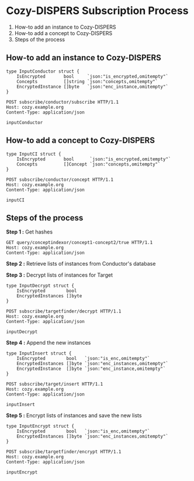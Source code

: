 # Cozy-DISPERS Subscription Process

1. How-to add an instance to Cozy-DISPERS
2. How-to add a concept to Cozy-DISPERS
3. Steps of the process

## How-to add an instance to Cozy-DISPERS

```golang
type InputConductor struct {
	IsEncrypted       bool     `json:"is_encrypted,omitempty"`
	Concepts          []string `json:"concepts,omitempty"`
	EncryptedInstance []byte   `json:"enc_instance,omitempty"`
}
```

```http
POST subscribe/conductor/subscribe HTTP/1.1
Host: cozy.example.org
Content-Type: application/json

inputConductor
```

## How-to add a concept to Cozy-DISPERS

```golang
type InputCI struct {
	IsEncrypted       bool      `json:"is_encrypted,omitempty"`
	Concepts          []Concept `json:"concepts,omitempty"`
}
```

```http
POST subscribe/conductor/concept HTTP/1.1
Host: cozy.example.org
Content-Type: application/json

inputCI
```


## Steps of the process

**Step 1 :** Get hashes

```http
GET query/conceptindexor/concept1-concept2/true HTTP/1.1
Host: cozy.example.org
Content-Type: application/json
```

**Step 2 :** Retrieve lists of instances from Conductor's database

**Step 3 :** Decrypt lists of instances for Target

```golang
type InputDecrypt struct {
	IsEncrypted        bool
	EncryptedInstances []byte
}
```

```http
POST subscribe/targetfinder/decrypt HTTP/1.1
Host: cozy.example.org
Content-Type: application/json

inputDecrypt
```

**Step 4 :** Append the new instances

```golang
type InputInsert struct {
	IsEncrypted        bool   `json:"is_enc,omitempty"`
	EncryptedInstances []byte `json:"enc_instances,omitempty"`
	EncryptedInstance  []byte `json:"enc_instance,omitempty"`
}
```

```http
POST subscribe/target/insert HTTP/1.1
Host: cozy.example.org
Content-Type: application/json

inputInsert
```

**Step 5 :** Encrypt lists of instances and save the new lists

```golang
type InputEncrypt struct {
	IsEncrypted        bool   `json:"is_enc,omitempty"`
	EncryptedInstances []byte `json:"enc_instances,omitempty"`
}
```

```http
POST subscribe/targetfinder/encrypt HTTP/1.1
Host: cozy.example.org
Content-Type: application/json

inputEncrypt
```
